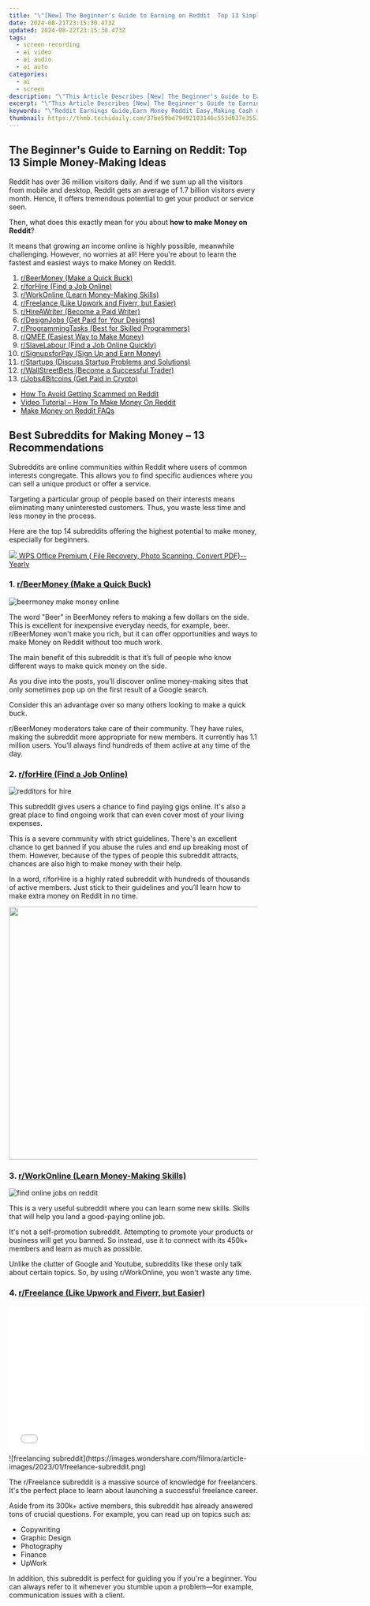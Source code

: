 ```yaml
---
title: "\"[New] The Beginner's Guide to Earning on Reddit  Top 13 Simple Money-Making Ideas\""
date: 2024-08-21T23:15:30.473Z
updated: 2024-08-22T23:15:30.473Z
tags: 
  - screen-recording
  - ai video
  - ai audio
  - ai auto
categories: 
  - ai
  - screen
description: "\"This Article Describes [New] The Beginner's Guide to Earning on Reddit: Top 13 Simple Money-Making Ideas\""
excerpt: "\"This Article Describes [New] The Beginner's Guide to Earning on Reddit: Top 13 Simple Money-Making Ideas\""
keywords: "\"Reddit Earnings Guide,Earn Money Reddit Easy,Making Cash on Reddit,Reddit Simple Earnings,Beginner's Reddit Tips,Top 13 Reddit Ideas,Simple Money-Making Reddit\""
thumbnail: https://thmb.techidaily.com/37be59bd79492103146c553d037e355365677b2067dd8fea4392e3520b311142.jpg
---
```


## The Beginner's Guide to Earning on Reddit: Top 13 Simple Money-Making Ideas

Reddit has over 36 million visitors daily. And if we sum up all the visitors from mobile and desktop, Reddit gets an average of 1.7 billion visitors every month. Hence, it offers tremendous potential to get your product or service seen.

Then, what does this exactly mean for you about **how to make Money on Reddit**?

It means that growing an income online is highly possible, meanwhile challenging. However, no worries at all! Here you're about to learn the fastest and easiest ways to make Money on Reddit.

1. [r/BeerMoney (Make a Quick Buck)](#part1-1)
2. [r/forHire (Find a Job Online)](#part1-2)
3. [r/WorkOnline (Learn Money-Making Skills)](#part1-3)
4. [r/Freelance (Like Upwork and Fiverr, but Easier)](#part1-4)
5. [r/HireAWriter (Become a Paid Writer)](#part1-5)
6. [r/DesignJobs (Get Paid for Your Designs)](#part1-6)
7. [r/ProgrammingTasks (Best for Skilled Programmers)](#part1-7)
8. [r/QMEE (Easiest Way to Make Money)](#part1-8)
9. [r/SlaveLabour (Find a Job Online Quickly)](#part1-9)
10. [r/SignupsforPay (Sign Up and Earn Money)](#part1-10)
11. [r/Startups (Discuss Startup Problems and Solutions)](#part1-11)
12. [r/WallStreetBets (Become a Successful Trader)](#part1-12)
13. [r/Jobs4Bitcoins (Get Paid in Crypto)](#part1-13)

* [How To Avoid Getting Scammed on Reddit](#part2)
* [Video Tutorial – How To Make Money On Reddit](#part3)
* [Make Money on Reddit FAQs](#part4)

## Best Subreddits for Making Money – 13 Recommendations

Subreddits are online communities within Reddit where users of common interests congregate. This allows you to find specific audiences where you can sell a unique product or offer a service.

Targeting a particular group of people based on their interests means eliminating many uninterested customers. Thus, you waste less time and less money in the process.

Here are the top 14 subreddits offering the highest potential to make money, especially for beginners.

<!-- affiliate ads begin -->
<a href="https://secure.2checkout.com/order/checkout.php?PRODS=38729081&QTY=1&AFFILIATE=108875&CART=1"><img src="https://website-prod.cache.wpscdn.com/img/wps-spreadsheet-free-excel-editor-online-offline-1x.93e269d.png" border="0">
WPS Office Premium ( File Recovery, Photo Scanning, Convert PDF)--Yearly</a>
<!-- affiliate ads end -->
### 1\. [r/BeerMoney (Make a Quick Buck)](https://www.reddit.com/r/beermoney/)

![beermoney make money online](https://images.wondershare.com/filmora/article-images/2023/01/beermoney-subreddit.png)

The word "Beer" in BeerMoney refers to making a few dollars on the side. This is excellent for inexpensive everyday needs, for example, beer. r/BeerMoney won't make you rich, but it can offer opportunities and ways to make Money on Reddit without too much work.

The main benefit of this subreddit is that it’s full of people who know different ways to make quick money on the side.

As you dive into the posts, you'll discover online money-making sites that only sometimes pop up on the first result of a Google search.

Consider this an advantage over so many others looking to make a quick buck.

r/BeerMoney moderators take care of their community. They have rules, making the subreddit more appropriate for new members. It currently has 1.1 million users. You’ll always find hundreds of them active at any time of the day.

### 2\. [r/forHire (Find a Job Online)](https://www.reddit.com/r/forhire/)

![redditors for hire](https://images.wondershare.com/filmora/article-images/2023/01/for-hire-subreddit.png)

This subreddit gives users a chance to find paying gigs online. It's also a great place to find ongoing work that can even cover most of your living expenses.

This is a severe community with strict guidelines. There's an excellent chance to get banned if you abuse the rules and end up breaking most of them. However, because of the types of people this subreddit attracts, chances are also high to make money with their help.

In a word, r/forHire is a highly rated subreddit with hundreds of thousands of active members. Just stick to their guidelines and you’ll learn how to make extra money on Reddit in no time.

<!-- affiliate ads begin -->
<a href="https://ephamedtechinc.pxf.io/c/5597632/2095369/26400" target="_top" id="2095369"><img src="//a.impactradius-go.com/display-ad/26400-2095369" border="0" alt="" width="1024" height="512"/></a><img height="0" width="0" src="https://imp.pxf.io/i/5597632/2095369/26400" style="position:absolute;visibility:hidden;" border="0" />
<!-- affiliate ads end -->
### 3\. [r/WorkOnline (Learn Money-Making Skills)](https://www.reddit.com/r/WorkOnline/)

![find online jobs on reddit](https://images.wondershare.com/filmora/article-images/2023/01/work-online-subreddit.png)

This is a very useful subreddit where you can learn some new skills. Skills that will help you land a good-paying online job.

It's not a self-promotion subreddit. Attempting to promote your products or business will get you banned. So instead, use it to connect with its 450k+ members and learn as much as possible.

Unlike the clutter of Google and Youtube, subreddits like these only talk about certain topics. So, by using r/WorkOnline, you won't waste any time.

### 4\. [r/Freelance (Like Upwork and Fiverr, but Easier)](https://www.reddit.com/r/freelance/)

<!-- affiliate ads begin -->
<iframe id="iframe_672" src="//a.impactradius-go.com/gen-ad-code/5597632/1959812/17834/" width="720" height="300" scrolling="no" frameborder="0" marginheight="0" marginwidth="0"></iframe>
<!-- affiliate ads end -->
![freelancing subreddit](https://images.wondershare.com/filmora/article-images/2023/01/freelance-subreddit.png)

The r/Freelance subreddit is a massive source of knowledge for freelancers. It's the perfect place to learn about launching a successful freelance career.

Aside from its 300k+ active members, this subreddit has already answered tons of crucial questions. For example, you can read up on topics such as:

* Copywriting
* Graphic Design
* Photography
* Finance
* UpWork

In addition, this subreddit is perfect for guiding you if you're a beginner. You can always refer to it whenever you stumble upon a problem—for example, communication issues with a client.

<!-- affiliate ads begin -->
<span id="1793213">
					<video width="1080" height="1620" style="cursor:pointer"
           poster="//a.impactradius-go.com/display-clicktoplayimage/1793213.jpeg"
           onclick="if(!this.playClicked){this.play();this.setAttribute('controls',true);this.playClicked=true;}">
	   <source src="//a.impactradius-go.com/display-ad/19135-1793213">
	   <img src="//a.impactradius-go.com/display-clicktoplayimage/1793213.jpeg" style="border: none; height: 100%; width: 100%; object-fit: contain">
	</video>
	<div style="width:1080px;text-align:center"><a href="javascript:window.open(decodeURIComponent('https%3A%2F%2Ftinyland.pxf.io%2Fc%2F5597632%2F1793213%2F19135'), '_blank');void(0);">Click here</a></div>
</span>
<img height="0" width="0" src="https://imp.pxf.io/i/5597632/1793213/19135" style="position:absolute;visibility:hidden;" border="0" />
<!-- affiliate ads end -->
### 5\. [r/HireAWriter (Become a Paid Writer)](https://www.reddit.com/r/HireaWriter/)

<!-- affiliate ads begin -->
<a href="https://shop.dbschema.com/order/checkout.php?PRODS=19867419&QTY=1&AFFILIATE=108875&CART=1"> <img src="https://secure.avangate.com/images/merchant/176b22bab4e94a28619ca2433b2ef241/products/1_icon256.png" border="0">
DbSchema database designer for all databases, schema design in the team, schema deployment, interactive diagrams, documentation, data and query tools. </a>
<!-- affiliate ads end -->
![writing jobs on reddit](https://images.wondershare.com/filmora/article-images/2023/01/hire-a-writer-subreddit.png)

If you're a writer, this subreddit narrows it down and shows you the best writing jobs. It's among the best places online to find a writing job. Some consider it even better than UpWork or Fiverr.

This subreddit is simple. Employers post their jobs with precise requirements. Then, if you like it, you contact them and apply.

The BEST part about r/HireAWriter is that **all hiring posts must include a pay rate**. It's a rule that allows you to instantly see how much you'd get paid for a job.

And, even better, there's such a thing as minimum pay rates in this community. So, no shoddy work here that will waste your time.

### 6\. [r/DesignJobs (Get Paid for Your Designs)](https://www.reddit.com/r/DesignJobs/)

![graphic designer jobs on reddit](https://images.wondershare.com/filmora/article-images/2023/01/design-jobs-subreddit.png)

Writing Isn't your strong suit? How about graphic design? Yes, there is a separate subreddit exclusive for designers and those in need of them.

This subreddit has several strict rules that allow skilled graphic designers to be appreciated.

For example:

* It prohibits requesting free work
* You won't find a job paying less than $20 per hour
* Budgets and rates are required on all posts

Because of this, you will save time looking for a graphic design job. In addition, you can see how much the client is willing to pay and what they need. Easy and simple!

<!-- affiliate ads begin -->
<a href="https://ursime.pxf.io/c/5597632/2048963/16384" target="_top" id="2048963"><img src="//a.impactradius-go.com/display-ad/16384-2048963" border="0" alt="" width="1200" height="900"/></a><img height="0" width="0" src="https://imp.pxf.io/i/5597632/2048963/16384" style="position:absolute;visibility:hidden;" border="0" />
<!-- affiliate ads end -->
### 7\. [r/ProgrammingTasks (Best for Skilled Programmers)](https://www.reddit.com/r/ProgrammingTasks/)

![programming services and tasks on reddit](https://images.wondershare.com/filmora/article-images/2023/01/programming-tasks-subreddit.png)

This is a similar subreddit to the previous two, but only for programmers. You'll likely find a job here if you have skills of any level.

The concept is also the same as with the previous subreddits. You can post that you're looking for a job or apply to already posted offers inside.

However, the rules here can be a bit stricter. You're only allowed to post one offer every twenty days. Anything more than that, and you get banned.

### 8\. [r/QMEE (Easiest Way to Make Money)](https://www.reddit.com/r/QMEE/)

<!-- affiliate ads begin -->
<a href="https://secure.2checkout.com/order/checkout.php?PRODS=37100474&QTY=1&AFFILIATE=108875&CART=1"><img src="https://awario.com/images/pages/index/img-platform-ui-1280@1x.avif" border="0"></a>
<!-- affiliate ads end -->
![survey answering subreddit](https://images.wondershare.com/filmora/article-images/2023/01/qmee-subreddit.png)

Here's a subreddit that's PERFECT for anyone without a particular money-making skill set. If that's you, don't worry. Learning is a lifetime thing.

So, QMEE offers people the chance to earn extra money on Reddit by doing simple tasks online - such as answering surveys.

All you must do is sign-up and start clicking away every time QMEE sends you a task to complete. Then, you collect your earnings and spend them in any way you wish.

It's that simple!

<!-- affiliate ads begin -->
<a href="https://coinrule.sjv.io/c/5597632/1958379/18409" target="_top" id="1958379"><img src="//a.impactradius-go.com/display-ad/18409-1958379" border="0" alt="" width="856" height="508"/></a><img height="0" width="0" src="https://imp.pxf.io/i/5597632/1958379/18409" style="position:absolute;visibility:hidden;" border="0" />
<!-- affiliate ads end -->
### 9\. [r/SlaveLabour (Find a Job Online Quickly)](https://www.reddit.com/r/slavelabour/)

![complete tasks for pay on reddit](https://images.wondershare.com/filmora/article-images/2023/01/slave-labour-subreddit.png)

This is a popular subreddit with close to 300k members. It is like a freelance site. Here, you can bid on various job offers, complete them, and get paid. Most payments will be low, but they are many and relatively easy to assemble.

It's tough to get scammed on r/SlaveLabour as well. The community has strict guidelines. However, if you follow them, you won't get scammed and will get paid.

Examples of a few types of jobs you can complete include:

* Designing T-Shirts
* Be someone's virtual assistant (VA)
* Writing
* Lead generation
* Consultations
* Guitar Lessons
* and much more.

### 10\. [r/SignupsforPay (Sign Up and Earn Money)](https://www.reddit.com/r/signupsforpay/)

<!-- affiliate ads begin -->
<a href="https://secure.2checkout.com/order/checkout.php?PRODS=4620778&QTY=1&AFFILIATE=108875&CART=1"><img src="https://secure.avangate.com/images/merchant/07dd4d5a72f5740ef0f035f201951476/300__250banner.jpg" border="0"></a>
<!-- affiliate ads end -->
![signups for pay subreddit](https://images.wondershare.com/filmora/article-images/2023/01/signups-for-pay-subreddit.png)

There is a high online demand for people willing to sign up for some subscriptions, programs, platforms, etc. The r/SignupsforPay subreddit collects most of them, so you can quickly go through them.

It has a community of thousands of members and is among the top 5% of subreddits in its category.

Your tasks here include accepting an offer and signing up for whatever they instruct you. Follow the community rules to avoid getting scammed, and you will earn some money.

### 11\. [r/Startups (Discuss Startup Problems and Solutions)](https://www.reddit.com/r/startups/)

<!-- affiliate ads begin -->
<a href="https://shop.mondly.com/affiliate.php?ACCOUNT=ATISTUDI&AFFILIATE=108875&PATH=https%3A%2F%2Fwww.mondly.com%3FAFFILIATE%3D108875%26RESOURCE%3D%2BGeneral%2B970x90%2B"><img src="https://secure.avangate.com/images/merchant/69c418c33ec2e1a4267fa9bb77fa1428/general-970x90.gif" border="0"></a>
<!-- affiliate ads end -->
![a subreddit for new startup businesses](https://images.wondershare.com/filmora/article-images/2023/01/startups-subreddit.png)

Here's a more severe and significantly larger subreddit compared to most here. r/Startups has a million members. Its purpose is to allow owners of startup businesses the opportunity to grow faster.

You can:

* Share ideas
* Find investors
* Ask for advice
* Attend weekly educational events
* and more

The rules here are simple and flexible. It would help if you tried to be nice to everyone, avoid scamming people, and genuinely care about the community and their thoughts.

<!-- affiliate ads begin -->
<a href="https://secure.2checkout.com/order/checkout.php?PRODS=4718730&QTY=1&AFFILIATE=108875&CART=1"> <img src="https://secure.avangate.com/images/merchant/ce9a6fb2becc2d235e62b125e9260102/products/copy_vMixCallScreenshot1-large.jpg" border="0">vMix HD - Software based live production. vMix HD includes everything in vMix Basic HD plus 1000 inputs, Video List, 4 Overlay Channels, and 1 vMix Call 
This bundle includes Studio 200 for vMix from Virtualsetworks, HTTP Matrix 1.0 automation scheduler, and 4 introductory training videos from the Udemy vMix Basic to Amazing course. </a>
<!-- affiliate ads end -->
### 12\. [r/WallStreetBets (Become a Successful Trader)](https://www.reddit.com/r/wallstreetbets/)

![a subreddit for traders](https://images.wondershare.com/filmora/article-images/2023/01/wallstreetbets-subreddit.png)

If you want to learn new ways to make money on Reddit, this subreddit will introduce you to trading stocks.

It's a massive community of 13 million members. They have a Live Predictions feature where experts help you make more educated trades.

A few things to keep in mind about this subreddit:

* No one will be responsible if you lose your money in trades. These things are never certain, and even experts lose when the odds are not in their favor.
* Be careful who you listen to. Even though scammers get banned immediately here, you should double-check whose advice you want to listen to before making a trade.

<!-- affiliate ads begin -->
<a href="https://secure.2checkout.com/order/checkout.php?PRODS=4728277&QTY=1&AFFILIATE=108875&CART=1"><img src="https://secure.avangate.com/images/merchant/f7f07e7dab09533bc71247a5b29a7373/products/1_iDeviceMessageBox.png" border="0"></a>
<!-- affiliate ads end -->
### 13\. [r/Jobs4Bitcoins (Get Paid in Crypto)](https://www.reddit.com/r/Jobs4Bitcoins/)

<!-- affiliate ads begin -->
<a href="https://bluettius.sjv.io/c/5597632/2027209/17108" target="_top" id="2027209"><img src="//a.impactradius-go.com/display-ad/17108-2027209" border="0" alt="" width="300" height="250"/></a><img height="0" width="0" src="https://imp.pxf.io/i/5597632/2027209/17108" style="position:absolute;visibility:hidden;" border="0" />
<!-- affiliate ads end -->
![jobs paid with crypto on reddit](https://images.wondershare.com/filmora/article-images/2023/01/jobs4bitcoins-subreddit.png)

Finally, in a world where the money-making potential of crypto is soaring, here's a subreddit you can take advantage of.

r/Jobs4Bitcoins offers exactly what the title states - jobs that pay you in Bitcoin instead of good old dollar bills.

Well, payments for the jobs you complete here can also be done in other cryptocurrencies. So, in terms of available tasks, you can find the same jobs as many other subreddits.

The only difference is that the jobs you find here will pay you with crypto. And, if you're lucky, some cryptos have been known to increase greatly in price. So, the more cryptos you collect, the more money you can convert them into. If you're lucky!

A UNIQUE feature of this community is that you can request intermediaries for your transactions. Furthermore, they keep a public list of all their middlemen. So, it's impossible to get scammed.

<!-- affiliate ads begin -->
<a href="https://printrendy.pxf.io/c/5597632/1453721/17020" target="_top" id="1453721"><img src="//a.impactradius-go.com/display-ad/17020-1453721" border="0" alt="" width="300" height="250"/></a><img height="0" width="0" src="https://imp.pxf.io/i/5597632/1453721/17020" style="position:absolute;visibility:hidden;" border="0" />
<!-- affiliate ads end -->
## How To Avoid Getting Scammed on Reddit

There's always a chance to get scammed with money, especially on the internet. However, following three simple rules can significantly reduce your chances of this.

1. ALWAYS read the subreddit guidelines. And follow them to the point.
2. Verify the person you're doing business with. Only do business with them if they're willing to share info or their socials.
3. If it sounds WAY too good to be true, it's probably a scam. The point - be cautious.

## Video Tutorial – How To Make Money On Reddit

Apart from what has been mentioned above, we also prepared a video to help you have a more overall outlook on Reddit. In this video, you can learn the basic concepts and ruled on Reddit, such as the working mechanism of Reddit, the Ads and so on.

And if you hope to have a deeper insight into the marketing on Reddit, we also prepared another good article for you:

[5 Reddit Marketing Tips that Will Turn Beginners Into Experts](https://tools.techidaily.com/wondershare/filmora/download/)

## Make Money on Reddit FAQs

### Does Reddit pay you for karma?

Reddit doesn't pay you for having more karma directly. Instead, having more karma offers you a chance to earn more money. It represents your value and contribution to the Reddit community. So, it helps you make extra Money on Reddit.

<!-- affiliate ads begin -->
<a href="https://secure.2checkout.com/order/checkout.php?PRODS=4742929&QTY=1&AFFILIATE=108875&CART=1"><img src="https://secure.avangate.com/images/merchant/e09fdffe648a30658a9657bbed7b2388/products/boxshot(2).png" border="0">Kanto Player Professional</a>
<!-- affiliate ads end -->
### Can I create my own Reddit community for my brand?

Yes, you can create your own subreddit on Reddit where you can invite people to join and learn more about your brand. You can set the rules, create the guidelines, and be in control.

### Can I add affiliate links on Reddit?

This can be a delicate subject when it comes to Reddit. Especially for a new account. Try to get at least 500 karma points and age your account a few months before posting affiliate links on Reddit. Also, do not spam them or you will get banned.

<!-- affiliate ads begin -->
<a href="https://imp.i357552.net/c/5597632/863039/11832" target="_top" id="863039"><img src="//a.impactradius-go.com/display-ad/11832-863039" border="0" alt="" width="300" height="250"/></a>
<!-- affiliate ads end -->
### Can you get paid directly by Reddit?

No, Reddit doesn't pay its members for using the platform. It's just a place where users can meet, talk, and do business. You can find jobs that pay through Reddit but need help getting paid by Reddit.

## Conclusion

Reddit offers endless opportunities to make money online. Unfortunately, it takes time to find the right subreddit to join. But if you keep digging and trying out new things, you'll find something you love and get paid for it.

[Free Download](https://tools.techidaily.com/wondershare/filmora/download/) For Win 7 or later(64-bit)

[Free Download](https://tools.techidaily.com/wondershare/filmora/download/) For macOS 10.14 or later

Best Subreddits for Making Money – 13 Recommendations

<ins class="adsbygoogle"
     style="display:block"
     data-ad-format="autorelaxed"
     data-ad-client="ca-pub-7571918770474297"
     data-ad-slot="1223367746"></ins>

<ins class="adsbygoogle"
     style="display:block"
     data-ad-format="autorelaxed"
     data-ad-client="ca-pub-7571918770474297"
     data-ad-slot="1223367746"></ins>



<ins class="adsbygoogle"
     style="display:block"
     data-ad-client="ca-pub-7571918770474297"
     data-ad-slot="8358498916"
     data-ad-format="auto"
     data-full-width-responsive="true"></ins>






<span class="atpl-alsoreadstyle">Also read:</span>
<div><ul>
<li><a href="https://facebook-video-share.techidaily.com/new-2024-approved-boost-traffic-to-your-videos-top-seo-practices-for-youtube-success/"><u>[New] 2024 Approved  Boost Traffic to Your Videos  Top SEO Practices for YouTube Success</u></a></li>
<li><a href="https://some-guidance.techidaily.com/new-the-complete-breakdown-audifree-audit-tool-performance/"><u>[New] The Complete Breakdown  AudiFree Audit Tool Performance</u></a></li>
<li><a href="https://some-guidance.techidaily.com/new-top-6-networks-fueling-business-innovation-and-growth/"><u>[New] Top 6 Networks Fueling Business Innovation and Growth</u></a></li>
<li><a href="https://some-guidance.techidaily.com/new-turn-off-youtube-preview-in-one-easy-step-guide/"><u>[New] Turn Off YouTube Preview in One Easy Step Guide</u></a></li>
<li><a href="https://some-guidance.techidaily.com/new-ultimate-360-degree-gearing/"><u>[New] Ultimate 360 Degree Gearing</u></a></li>
<li><a href="https://extra-hints.techidaily.com/updated-best-free-and-paid-drawing-apps-for-android-os/"><u>[Updated] Best Free and Paid Drawing Apps for Android OS</u></a></li>
<li><a href="https://youtube-blog.techidaily.com/ed-skyrocket-view-counts-with-youtube-short-creation-techniques-for-2024/"><u>[Updated] Skyrocket View Counts with YouTube Short Creation Techniques for 2024</u></a></li>
<li><a href="https://some-guidance.techidaily.com/updated-the-complete-guide-to-selecting-high-performance-fpv-drone-propellers/"><u>[Updated] The Complete Guide to Selecting High-Performance FPV Drone Propellers</u></a></li>
<li><a href="https://some-guidance.techidaily.com/updated-ultimate-mkv-player-for-windows-and-mobile/"><u>[Updated] Ultimate MKV Player for Windows & Mobile</u></a></li>
<li><a href="https://some-guidance.techidaily.com/updated-unlock-limitless-space-20-best-free-cloud-platforms-offering-1tbplus/"><u>[Updated] Unlock Limitless Space  20 Best Free Cloud Platforms Offering 1TB+</u></a></li>
<li><a href="https://some-guidance.techidaily.com/updated-unlocking-the-full-potential-of-iphones-hdr-capabilities/"><u>[Updated] Unlocking the Full Potential of iPhone's HDR Capabilities</u></a></li>
<li><a href="https://some-guidance.techidaily.com/updated-unparalleled-immersion-with-eizos-high-resolution-4k-display/"><u>[Updated] Unparalleled Immersion with EIZO’s High-Resolution 4K Display</u></a></li>
<li><a href="https://some-skills.techidaily.com/updated-unraveling-the-mystery-of-phantoms-velocity-inversion/"><u>[Updated] Unraveling the Mystery of Phantom's Velocity Inversion</u></a></li>
<li><a href="https://fox-friendly.techidaily.com/2024-approved-dive-into-vector-artistry-essentials-types-and-software-choices/"><u>2024 Approved  Dive Into Vector Artistry  Essentials, Types & Software Choices</u></a></li>
<li><a href="https://youtube-videos.techidaily.com/2024-approved-elevating-your-youtube-presence-with-effective-tags/"><u>2024 Approved  Elevating Your YouTube Presence with Effective Tags</u></a></li>
<li><a href="https://fox-info.techidaily.com/2024-approved-innovative-investigation-vll-on-app-standards/"><u>2024 Approved  Innovative Investigation  VLL on App Standards</u></a></li>
<li><a href="https://some-guidance.techidaily.com/2024-approved-the-experts-list-of-tools-for-accelerating-your-facebook-vids/"><u>2024 Approved  The Expert's List of Tools for Accelerating Your Facebook Vids</u></a></li>
<li><a href="https://some-guidance.techidaily.com/2024-approved-the-photography-gurus-guide-to-date-stamping/"><u>2024 Approved  The Photography Guru's Guide to Date Stamping</u></a></li>
<li><a href="https://some-guidance.techidaily.com/2024-approved-the-ultimate-conversion-handbook-from-gif-to-sticker-across-messaging-services/"><u>2024 Approved  The Ultimate Conversion Handbook  From GIF to Sticker Across Messaging Services</u></a></li>
<li><a href="https://some-guidance.techidaily.com/2024-approved-the-ultimate-guide-to-nikon-j5s-4k-capability/"><u>2024 Approved  The Ultimate Guide to Nikon J5's 4K Capability</u></a></li>
<li><a href="https://some-guidance.techidaily.com/2024-approved-top-virtual-reality-development-tools-gamers/"><u>2024 Approved  Top Virtual Reality Development Tools Gamers</u></a></li>
<li><a href="https://some-guidance.techidaily.com/2024-approved-topline-numbers-pewdiepies-yearly-income/"><u>2024 Approved  Topline Numbers  PewDiePie's Yearly Income</u></a></li>
<li><a href="https://some-guidance.techidaily.com/2024-approved-unveiling-top-2023-vr-engine-innovations/"><u>2024 Approved  Unveiling Top 2023 VR Engine Innovations</u></a></li>
<li><a href="https://vp-tips.techidaily.com/become-a-selfie-pro-10-premium-free-ios-camera-apps-for-2024/"><u>Become a Selfie Pro  10 Premium, Free iOS Camera Apps for 2024</u></a></li>
<li><a href="https://tech-recovery.techidaily.com/easy-guide-sending-audio-notes-from-your-iphone/"><u>Easy Guide: Sending Audio Notes From Your iPhone</u></a></li>
<li><a href="https://hardware-updates.techidaily.com/get-updated-steelseries-mouse-control-software-download-and-installation-guide/"><u>Get Updated: SteelSeries Mouse Control Software Download and Installation Guide</u></a></li>
<li><a href="https://win-solutions.techidaily.com/1722993308438-halo-infinite-performance-problems-solved-smooth-play-now/"><u>Halo Infinite Performance Problems Solved - Smooth Play Now!</u></a></li>
<li><a href="https://unlock-android.techidaily.com/how-to-reset-a-infinix-hot-40-pro-phone-that-is-locked-by-drfone-android/"><u>How to Reset a Infinix Hot 40 Pro Phone that is Locked?</u></a></li>
<li><a href="https://extra-information.techidaily.com/in-2024-building-an-empire-in-smm-a-step-by-step-guide-for-success/"><u>In 2024, Building an Empire in SMM  A Step-by-Step Guide for Success</u></a></li>
<li><a href="https://ios-pokemon-go.techidaily.com/in-2024-catchemall-celebrate-national-pokemon-day-with-virtual-location-on-apple-iphone-6s-plus-drfone-by-drfone-virtual-ios/"><u>In 2024, CatchEmAll Celebrate National Pokémon Day with Virtual Location On Apple iPhone 6s Plus | Dr.fone</u></a></li>
<li><a href="https://android-unlock.techidaily.com/in-2024-how-to-change-vivo-s17-lock-screen-clock-in-seconds-by-drfone-android/"><u>In 2024, How To Change Vivo S17 Lock Screen Clock in Seconds</u></a></li>
<li><a href="https://location-social.techidaily.com/in-2024-how-to-hidefake-snapchat-location-on-your-realme-v30t-drfone-by-drfone-virtual-android/"><u>In 2024, How to Hide/Fake Snapchat Location on Your Realme V30T | Dr.fone</u></a></li>
<li><a href="https://easy-unlock-android.techidaily.com/in-2024-how-to-track-imei-number-of-poco-c55-through-google-earth-by-drfone-android/"><u>In 2024, How To Track IMEI Number Of Poco C55 Through Google Earth?</u></a></li>
<li><a href="https://extra-skills.techidaily.com/in-2024-leading-unboxing-series-s-must-watch-yt-channels/"><u>In 2024, Leading Unboxing Series 'S Must-Watch YT Channels</u></a></li>
<li><a href="https://some-guidance.techidaily.com/in-2024-melodic-lenswork-capturing-soundscapes-on-ios/"><u>In 2024, Melodic Lenswork  Capturing Soundscapes on iOS</u></a></li>
<li><a href="https://some-guidance.techidaily.com/in-2024-optimal-use-of-zoom-features-on-chromebooks/"><u>In 2024, Optimal Use of Zoom Features on ChromeBooks</u></a></li>
<li><a href="https://instagram-video-files.techidaily.com/in-2024-stepping-into-business-mode-register-as-an-instagram-corp-page/"><u>In 2024, Stepping Into Business Mode  Register as an Instagram Corp Page</u></a></li>
<li><a href="https://some-guidance.techidaily.com/in-2024-transforming-plain-words-into-3d-marvels-ps-guide/"><u>In 2024, Transforming Plain Words Into 3D Marvels  PS Guide</u></a></li>
<li><a href="https://some-guidance.techidaily.com/in-2024-turbulence-tamer-for-mobile-cinematography/"><u>In 2024, Turbulence Tamer for Mobile Cinematography</u></a></li>
<li><a href="https://some-guidance.techidaily.com/in-2024-ultimate-guide-newest-lg-bp550-specs/"><u>In 2024, Ultimate Guide  Newest LG BP550 Specs</u></a></li>
<li><a href="https://hardware-help.techidaily.com/navigating-technology-with-toms-hardware-insights/"><u>Navigating Technology with Tom's Hardware Insights</u></a></li>
<li><a href="https://some-guidance.techidaily.com/streamlined-playback-import-tunes-into-inshot-for-2024/"><u>Streamlined Playback  Import Tunes Into InShot for 2024</u></a></li>
<li><a href="https://some-guidance.techidaily.com/the-art-of-gentle-audio-dampening-on-lumafusion-platforms-for-2024/"><u>The Art of Gentle Audio Dampening on Lumafusion Platforms for 2024</u></a></li>
<li><a href="https://some-guidance.techidaily.com/the-ultimate-guide-to-personalizing-your-android-device-sound-system-for-2024/"><u>The Ultimate Guide to Personalizing Your Android Device Sound System for 2024</u></a></li>
<li><a href="https://tech-revival.techidaily.com/transforming-data-insights-with-chatgpt-a-guide-for-analysts/"><u>Transforming Data Insights with ChatGPT: A Guide for Analysts</u></a></li>
<li><a href="https://some-guidance.techidaily.com/tuning-into-iphones-sound-scenarios-for-2024/"><u>Tuning Into iPhone's Sound Scenarios for 2024</u></a></li>
<li><a href="https://some-guidance.techidaily.com/ultimate-guide-to-editbox-suite-reviewed-for-2024/"><u>Ultimate Guide to EditBox Suite, Reviewed for 2024</u></a></li>
<li><a href="https://audio-editing.techidaily.com/updated-in-2024-techniques-for-transforming-your-voice-pitch-and-quality/"><u>Updated In 2024, Techniques for Transforming Your Voice Pitch and Quality</u></a></li>
<li><a href="https://youtube-videos.techidaily.com/your-first-steps-in-the-digital-world-course-recommendations/"><u>Your First Steps in the Digital World  Course Recommendations</u></a></li>
</ul></div>
